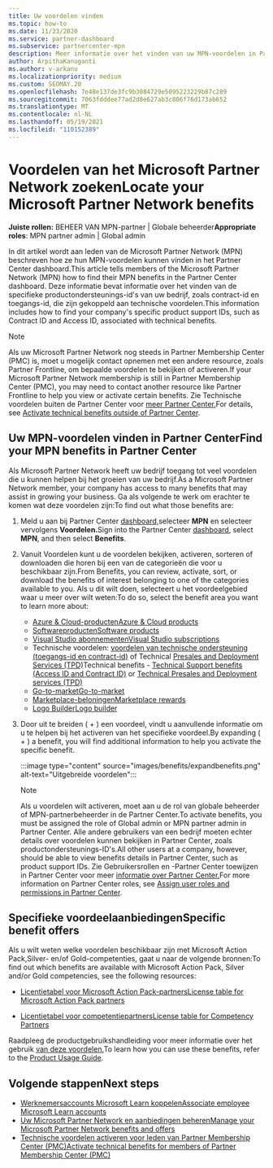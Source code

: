 ```yaml
---
title: Uw voordelen vinden
ms.topic: how-to
ms.date: 11/23/2020
ms.service: partner-dashboard
ms.subservice: partnercenter-mpn
description: Meer informatie over het vinden van uw MPN-voordelen in Partner Center dashboard. Bevat informatie over het vinden van uw toegangs-id en contract-id voor technische voordelen.
author: ArpithaKanuganti
ms.author: v-arkanu
ms.localizationpriority: medium
ms.custom: SEOMAY.20
ms.openlocfilehash: 7e48e137de3fc9b3084729e5095223229b87c289
ms.sourcegitcommit: 7063fdddee77ad2d8e627ab3c806f76d173ab652
ms.translationtype: MT
ms.contentlocale: nl-NL
ms.lasthandoff: 05/19/2021
ms.locfileid: "110152389"
---
```

# <a name="locate-your-microsoft-partner-network-benefits"></a><span data-ttu-id="fde91-104">Voordelen van het Microsoft Partner Network zoeken</span><span class="sxs-lookup"><span data-stu-id="fde91-104">Locate your Microsoft Partner Network benefits</span></span> 

<span data-ttu-id="fde91-105">**Juiste rollen:** BEHEER VAN MPN-partner | Globale beheerder</span><span class="sxs-lookup"><span data-stu-id="fde91-105">**Appropriate roles**: MPN partner admin | Global admin</span></span>

<span data-ttu-id="fde91-106">In dit artikel wordt aan leden van de Microsoft Partner Network (MPN) beschreven hoe ze hun MPN-voordelen kunnen vinden in het Partner Center dashboard.</span><span class="sxs-lookup"><span data-stu-id="fde91-106">This article tells members of the Microsoft Partner Network (MPN) how to find their MPN benefits in the Partner Center dashboard.</span></span> <span data-ttu-id="fde91-107">Deze informatie bevat informatie over het vinden van de specifieke productondersteunings-id's van uw bedrijf, zoals contract-id en toegangs-id, die zijn gekoppeld aan technische voordelen.</span><span class="sxs-lookup"><span data-stu-id="fde91-107">This information includes how to find your company's specific product support IDs, such as Contract ID and Access ID, associated with technical benefits.</span></span>

>[!NOTE]
> <span data-ttu-id="fde91-108">Als uw Microsoft Partner Network nog steeds in Partner Membership Center (PMC) is, moet u mogelijk contact opnemen met een andere resource, zoals Partner Frontline, om bepaalde voordelen te bekijken of activeren.</span><span class="sxs-lookup"><span data-stu-id="fde91-108">If your Microsoft Partner Network membership is still in Partner Membership Center (PMC), you may need to contact another resource like Partner Frontline to help you view or activate certain benefits.</span></span> <span data-ttu-id="fde91-109">Zie Technische voordelen buiten de Partner Center voor [meer Partner Center.](partner-membership-center-tech-benefits-activate.md)</span><span class="sxs-lookup"><span data-stu-id="fde91-109">For details, see [Activate technical benefits outside of Partner Center](partner-membership-center-tech-benefits-activate.md).</span></span>

## <a name="find-your-mpn-benefits-in-partner-center"></a><span data-ttu-id="fde91-110">Uw MPN-voordelen vinden in Partner Center</span><span class="sxs-lookup"><span data-stu-id="fde91-110">Find your MPN benefits in Partner Center</span></span>

<span data-ttu-id="fde91-111">Als Microsoft Partner Network heeft uw bedrijf toegang tot veel voordelen die u kunnen helpen bij het groeien van uw bedrijf.</span><span class="sxs-lookup"><span data-stu-id="fde91-111">As a Microsoft Partner Network member, your company has access to many benefits that may assist in growing your business.</span></span> <span data-ttu-id="fde91-112">Ga als volgende te werk om erachter te komen wat deze voordelen zijn:</span><span class="sxs-lookup"><span data-stu-id="fde91-112">To find out what those benefits are:</span></span>

1. <span data-ttu-id="fde91-113">Meld u aan bij Partner Center [dashboard,](https://partner.microsoft.com/dashboard/home)selecteer **MPN** en selecteer vervolgens **Voordelen.**</span><span class="sxs-lookup"><span data-stu-id="fde91-113">Sign into the Partner Center [dashboard](https://partner.microsoft.com/dashboard/home), select **MPN**, and then select **Benefits**.</span></span>

2. <span data-ttu-id="fde91-114">Vanuit Voordelen kunt u de voordelen bekijken, activeren, sorteren of downloaden die horen bij een van de categorieën die voor u beschikbaar zijn.</span><span class="sxs-lookup"><span data-stu-id="fde91-114">From Benefits, you can review, activate, sort, or download the benefits of interest belonging to one of the categories available to you.</span></span> <span data-ttu-id="fde91-115">Als u dit wilt doen, selecteert u het voordeelgebied waar u meer over wilt weten:</span><span class="sxs-lookup"><span data-stu-id="fde91-115">To do so, select the benefit area you want to learn more about:</span></span>

   - [<span data-ttu-id="fde91-116">Azure & Cloud-producten</span><span class="sxs-lookup"><span data-stu-id="fde91-116">Azure & Cloud products</span></span>](mpn-benefits-azure-cloud.md)
   - [<span data-ttu-id="fde91-117">Softwareproducten</span><span class="sxs-lookup"><span data-stu-id="fde91-117">Software products</span></span>](mpn-benefits-software.md)
   - [<span data-ttu-id="fde91-118">Visual Studio abonnementen</span><span class="sxs-lookup"><span data-stu-id="fde91-118">Visual Studio subscriptions</span></span>](mpn-benefits-visual-studio.md)
   - <span data-ttu-id="fde91-119">Technische voordelen: [voordelen van technische ondersteuning (toegangs-id en contract-id)](mpn-benefits-technical-support.md) of Technical [Presales and Deployment Services (TPD)](technical-benefits.md)</span><span class="sxs-lookup"><span data-stu-id="fde91-119">Technical benefits - [Technical Support benefits (Access ID and Contract ID)](mpn-benefits-technical-support.md) or [Technical Presales and Deployment services (TPD)](technical-benefits.md)</span></span>
   - [<span data-ttu-id="fde91-120">Go-to-market</span><span class="sxs-lookup"><span data-stu-id="fde91-120">Go-to-market</span></span>](mpn-learn-about-go-to-market-benefits.md)
   - [<span data-ttu-id="fde91-121">Marketplace-beloningen</span><span class="sxs-lookup"><span data-stu-id="fde91-121">Marketplace rewards</span></span>](marketplace-rewards.md)
   - [<span data-ttu-id="fde91-122">Logo Builder</span><span class="sxs-lookup"><span data-stu-id="fde91-122">Logo builder</span></span>](mpn-logo-builder.md)

3. <span data-ttu-id="fde91-123">Door uit te breiden ( + ) een voordeel, vindt u aanvullende informatie om u te helpen bij het activeren van het specifieke voordeel.</span><span class="sxs-lookup"><span data-stu-id="fde91-123">By expanding ( + ) a benefit, you will find additional information to help you activate the specific benefit.</span></span>

   :::image type="content" source="images/benefits/expandbenefits.png" alt-text="Uitgebreide voordelen":::

   > [!NOTE]
   > <span data-ttu-id="fde91-125">Als u voordelen wilt activeren, moet aan u de rol van globale beheerder of MPN-partnerbeheerder in de Partner Center.</span><span class="sxs-lookup"><span data-stu-id="fde91-125">To activate benefits, you must be assigned the role of Global admin or MPN partner admin in Partner Center.</span></span> <span data-ttu-id="fde91-126">Alle andere gebruikers van een bedrijf moeten echter details over voordelen kunnen bekijken in Partner Center, zoals productondersteunings-ID's.</span><span class="sxs-lookup"><span data-stu-id="fde91-126">All other users at a company, however, should be able to view benefits details in Partner Center, such as product support IDs.</span></span> <span data-ttu-id="fde91-127">Zie Gebruikersrollen en -Partner Center toewijzen in Partner Center voor meer [informatie over Partner Center.](permissions-overview.md)</span><span class="sxs-lookup"><span data-stu-id="fde91-127">For more information on Partner Center roles, see [Assign user roles and permissions in Partner Center](permissions-overview.md).</span></span>

## <a name="specific-benefit-offers"></a><span data-ttu-id="fde91-128">Specifieke voordeelaanbiedingen</span><span class="sxs-lookup"><span data-stu-id="fde91-128">Specific benefit offers</span></span>

<span data-ttu-id="fde91-129">Als u wilt weten welke voordelen beschikbaar zijn met Microsoft Action Pack,Silver- en/of Gold-competenties, gaat u naar de volgende bronnen:</span><span class="sxs-lookup"><span data-stu-id="fde91-129">To find out which benefits are available with Microsoft Action Pack, Silver and/or Gold competencies, see the following resources:</span></span>

- [<span data-ttu-id="fde91-130">Licentietabel voor Microsoft Action Pack-partners</span><span class="sxs-lookup"><span data-stu-id="fde91-130">License table for Microsoft Action Pack partners</span></span>](https://assetsprod.microsoft.com/en-us/microsoft-action-pack-license-table.pdf)

- [<span data-ttu-id="fde91-131">Licentietabel voor competentiepartners</span><span class="sxs-lookup"><span data-stu-id="fde91-131">License table for Competency Partners</span></span>](https://assetsprod.microsoft.com/mpn-maps-software-iur-competency-license-table.docx)

<span data-ttu-id="fde91-132">Raadpleeg de productgebruikshandleiding voor meer informatie over het gebruik [van deze voordelen.](https://assets.microsoft.com/MPN-MAPS-Product-Usage-Guide.pdf)</span><span class="sxs-lookup"><span data-stu-id="fde91-132">To learn how you can use these benefits,  refer to the [Product Usage Guide](https://assets.microsoft.com/MPN-MAPS-Product-Usage-Guide.pdf).</span></span>

## <a name="next-steps"></a><span data-ttu-id="fde91-133">Volgende stappen</span><span class="sxs-lookup"><span data-stu-id="fde91-133">Next steps</span></span>

- [<span data-ttu-id="fde91-134">Werknemersaccounts Microsoft Learn koppelen</span><span class="sxs-lookup"><span data-stu-id="fde91-134">Associate employee Microsoft Learn accounts</span></span>](ms-learn-associate.md)
- [<span data-ttu-id="fde91-135">Uw Microsoft Partner Network en aanbiedingen beheren</span><span class="sxs-lookup"><span data-stu-id="fde91-135">Manage your Microsoft Partner Network benefits and offers</span></span>](manage-your-partner-network-benefits.md)
- [<span data-ttu-id="fde91-136">Technische voordelen activeren voor leden van Partner Membership Center (PMC)</span><span class="sxs-lookup"><span data-stu-id="fde91-136">Activate technical benefits for members of Partner Membership Center (PMC)</span></span>](partner-membership-center-tech-benefits-activate.md)
